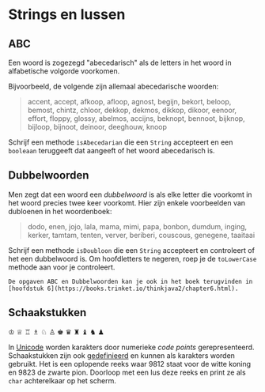 # Strings en lussen

## ABC

Een woord is zogezegd "abecedarisch" als de letters in het woord
in alfabetische volgorde voorkomen.

Bijvoorbeeld, de volgende zijn allemaal abecedarische woorden:

> accent, accept, afkoop, afloop, agnost, begijn, bekort, beloop, bemost, chintz, chloor, dekkop, dekmos, dikkop, dikoor, eenoor, effort, floppy, glossy, abelmos, accijns, beknopt, bennoot, bijknop, bijloop, bijnoot, deinoor, deeghouw, knoop

Schrijf een methode `isAbecedarian` die een `String` accepteert en een
`booleaan` teruggeeft dat aangeeft of het woord abecedarisch is.

## Dubbelwoorden

Men zegt dat een woord een *dubbelwoord* is als elke letter die voorkomt
in het woord precies twee keer voorkomt. Hier zijn enkele voorbeelden van dubloenen
in het woordenboek:

> dodo, enen, jojo, lala, mama, mimi, papa, bonbon, dumdum, inging, kerker, tamtam, tenten, verver, beriberi, couscous, genegene, taaitaai

Schrijf een methode `isDoubloon` die een `String` accepteert en controleert of het
een dubbelwoord is. Om hoofdletters te negeren, roep je de `toLowerCase` methode aan voor je controleert.

```{note}
De opgaven ABC en Dubbelwoorden kan je ook in het boek terugvinden in [hoofdstuk 6](https://books.trinket.io/thinkjava2/chapter6.html).
```

## Schaakstukken

♔ ♕ ♖ ♗ ♘ ♙ ♚ ♛ ♜ ♝ ♞ ♟

In [Unicode](https://unicode.org) worden karakters door numerieke *code points* gerepresenteerd. Schaakstukken zijn ook [gedefinieerd](https://en.wikipedia.org/wiki/Chess_symbols_in_Unicode) en kunnen als karakters worden gebruikt. Het is een oplopende reeks waar 9812 staat voor de witte koning en 9823 de zwarte pion. Doorloop met een lus deze reeks en print ze als `char` achterelkaar op het scherm.

